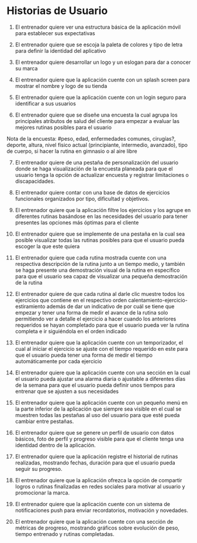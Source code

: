 # Historias de Usuario
1. El entrenador quiere ver una estructura básica de la aplicación móvil para establecer sus expectativas

2. El entrenador quiere que se escoja la paleta de colores y tipo de letra para definir la identidad del aplicativo

3. El entrenador quiere desarrollar un logo y un eslogan para dar a conocer su marca
 
4. El entrenador quiere que la aplicación cuente con un splash screen para mostrar el nombre y logo de su tienda

5. El entrenador quiere que la aplicación cuente con un login seguro para identificar a sus usuarios

6. El entrenador quiere que se diseñe una encuesta la cual agrupa los principales atributos de salud del cliente para empezar a evaluar las mejores rutinas posibles para el usuario

Nota de la encuesta:  #peso, edad, enfermedades comunes, cirugías?, deporte, altura, nivel físico actual (principiante, intermedio, avanzado), tipo de cuerpo, si hacer la rutina en gimnasio o al aire libre
 
7. El entrenador quiere de una pestaña de personalización del usuario donde se haga visualización de la encuesta planeada para que el usuario tenga la opción de actualizar encuesta y registrar limitaciones o discapacidades.
 
8. El entrenador quiere contar con una base de datos de ejercicios funcionales organizados por tipo, dificultad y objetivos.
 
9. El entrenador quiere que la aplicación filtre los ejercicios y los agrupe en diferentes rutinas basándose en las necesidades del usuario para tener presentes las opciones más óptimas para el cliente
 
10. El entrenador quiere que se implemente de una pestaña en la cual sea posible visualizar todas las rutinas posibles para que el usuario pueda escoger la que este quiera
 
11. El entrenador quiere que cada rutina mostrada cuente con una respectiva descripción de la rutina junto a un tiempo medio, y también se haga presente una demostración visual de la rutina en específico para que el usuario sea capaz de visualizar una pequeña demostración de la rutina
 
12. El entrenador quiere de que cada rutina al darle clic muestre todos los ejercicios que contiene en el respectivo orden calentamiento-ejercicio-estiramiento además de dar un indicativo de por cuál se tiene que empezar y tener una forma de medir el avance de la rutina solo permitiendo ver a detalle el ejercicio a hacer cuando los anteriores requeridos se hayan completado para que el usuario pueda ver la rutina completa e ir siguiéndola en el orden indicado
 
13. El entrenador quiere que la aplicación cuente con un temporizador, el cual al iniciar el ejercicio se ajuste con el tiempo requerido en este para que el usuario pueda tener una forma de medir el tiempo automáticamente por cada ejercicio

14. El entrenador quiere que la aplicación cuente con una sección en la cual el usuario pueda ajustar una alarma diaria o ajustable a diferentes días de la semana para que el usuario pueda definir unos tiempos para entrenar que se ajusten a sus necesidades
 
15. El entrenador quiere que la aplicación cuente con un pequeño menú en la parte inferior de la aplicación que siempre sea visible en el cual se muestren todas las pestañas al uso del usuario para que esté pueda cambiar entre pestañas.
 
16.  El entrenador quiere que se genere un perfil de usuario con datos básicos, foto de perfil y progreso visible para que el cliente tenga una identidad dentro de la aplicación.
 
17.  El entrenador quiere que la aplicación registre el historial de rutinas realizadas, mostrando fechas, duración para que el usuario pueda seguir su progreso.

18.  El entrenador quiere que la aplicación ofrezca la opción de compartir logros o rutinas finalizadas en redes sociales para motivar al usuario y promocionar la marca.

19. El entrenador quiere que la aplicación cuente con un sistema de notificaciones push para enviar recordatorios, motivación y novedades.

20. El entrenador quiere que la aplicación cuente con una sección de métricas de progreso, mostrando gráficos sobre evolución de peso, tiempo entrenado y rutinas completadas.

